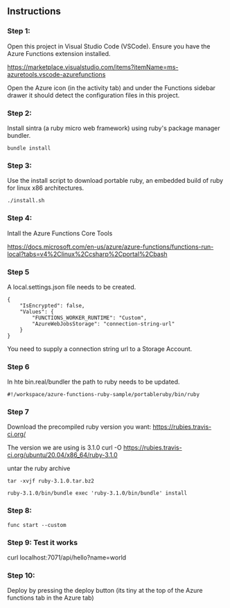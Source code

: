 ## Instructions



### Step 1:
Open this project in Visual Studio Code (VSCode).
Ensure you have the Azure Functions extension installed.

https://marketplace.visualstudio.com/items?itemName=ms-azuretools.vscode-azurefunctions

Open the Azure icon (in the activity tab) and under the Functions sidebar drawer it should detect the configuration files in this project.

### Step 2:
Install sintra (a ruby micro web framework) using ruby's package manager bundler.

```
bundle install
```

### Step 3:

Use the install script to download portable ruby, an embedded build of ruby for linux x86 architectures.
```
./install.sh
```

### Step 4:

Intall the Azure Functions Core Tools

https://docs.microsoft.com/en-us/azure/azure-functions/functions-run-local?tabs=v4%2Clinux%2Ccsharp%2Cportal%2Cbash

### Step 5

A local.settings.json file needs to be created.
```
{
    "IsEncrypted": false,
    "Values": {
        "FUNCTIONS_WORKER_RUNTIME": "Custom",
        "AzureWebJobsStorage": "connection-string-url"
    }
}
```
You need to supply a connection string url to a Storage Account.

### Step 6

In hte bin.real/bundler the path to ruby needs to be updated.
```
#!/workspace/azure-functions-ruby-sample/portableruby/bin/ruby
```

### Step 7

Download the precompiled ruby version you want:
https://rubies.travis-ci.org/

The version we are using is 3.1.0
curl -O https://rubies.travis-ci.org/ubuntu/20.04/x86_64/ruby-3.1.0

untar the ruby archive
```
tar -xvjf ruby-3.1.0.tar.bz2 
```

```
ruby-3.1.0/bin/bundle exec 'ruby-3.1.0/bin/bundle' install
```

### Step 8:

```
func start --custom
```

### Step 9: Test it works

curl localhost:7071/api/hello?name=world

### Step 10:

Deploy by pressing the deploy button (its tiny at the top of the Azure functions tab in the Azure tab)
